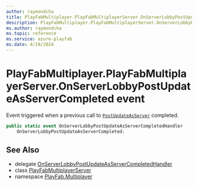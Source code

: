 ```yaml
---
author: raymondcha
title: PlayFabMultiplayer.PlayFabMultiplayerServer.OnServerLobbyPostUpdateAsServerCompleted
description: PlayFabMultiplayer.PlayFabMultiplayerServer.OnServerLobbyPostUpdateAsServerCompleted
ms.author: raymondcha
ms.topic: reference
ms.service: azure-playfab
ms.date: 4/19/2024
---
```


# PlayFabMultiplayer.PlayFabMultiplayerServer.OnServerLobbyPostUpdateAsServerCompleted event

Event triggered when a previous call to [`PostUpdateAsServer`](../Lobby/PostUpdateAsServer.md) completed.

```csharp
public static event OnServerLobbyPostUpdateAsServerCompletedHandler 
    OnServerLobbyPostUpdateAsServerCompleted;
```

## See Also

* delegate [OnServerLobbyPostUpdateAsServerCompletedHandler](../PlayFabMultiplayer.PlayFabMultiplayerServer.OnServerLobbyPostUpdateAsServerCompletedHandler.md)
* class [PlayFabMultiplayerServer](../PlayFabMultiplayer.PlayFabMultiplayerServer.md)
* namespace [PlayFab.Multiplayer](../../PlayFabMultiplayerSDK.md)

